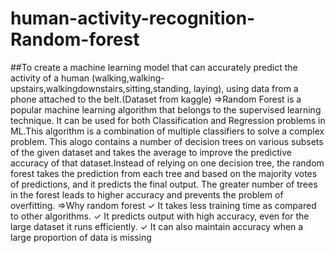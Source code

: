 # human-activity-recognition-Random-forest
##To create a machine learning model that can accurately predict the activity of a human (walking,walking-upstairs,walkingdownstairs,sitting,standing, laying), using data from a phone attached to the belt.(Dataset from kaggle)
=>Random Forest is a popular machine learning algorithm that belongs to the supervised learning technique. It can be used for both Classification and Regression problems in ML.This algorithm is a combination of multiple classifiers to solve a complex problem. This alogo contains a number of decision trees on various subsets of the given dataset and takes the average to improve the predictive accuracy of that dataset.Instead of relying on one decision tree, the random forest takes the prediction from each tree and based on the majority votes of predictions, and it predicts the final output. The greater number of trees in the forest leads to higher accuracy and prevents the problem of overfitting.
=>Why random forest
✓ It takes less training time as compared to other algorithms.
✓ It predicts output with high accuracy, even for the large dataset it runs efficiently.
✓ It can also maintain accuracy when a large proportion of data is missing
